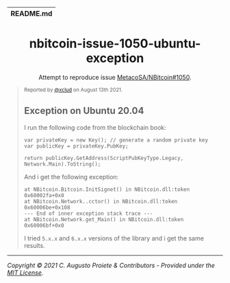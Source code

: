 | README.md |
|:---|

<h1 align="center">nbitcoin-issue-1050-ubuntu-exception</h1>
<div align="center">

Attempt to reproduce issue [MetacoSA/NBitcoin#1050](https://github.com/MetacoSA/NBitcoin/issues/1050).

</div>

> <sup>Reported by [@xclud](https://github.com/xclud) on August 13th 2021.</sup>
>
> ## Exception on Ubuntu 20.04
>
> I run the following code from the blockchain book:
>
> ```
> var privateKey = new Key(); // generate a random private key
> var publicKey = privateKey.PubKey;
>
> return publicKey.GetAddress(ScriptPubKeyType.Legacy, Network.Main).ToString();
> ```
>
> And i get the following exception:
>
> ```
> at NBitcoin.Bitcoin.InitSignet() in NBitcoin.dll:token 0x60002fa+0x0
> at NBitcoin.Network..cctor() in NBitcoin.dll:token 0x60006be+0x108
> --- End of inner exception stack trace ---
> at NBitcoin.Network.get_Main() in NBitcoin.dll:token 0x60006bf+0x0
> ```
>
> I tried `5.x.x` and `6.x.x` versions of the library and i get the same results.

---

_Copyright &copy; 2021 C. Augusto Proiete & Contributors - Provided under the [MIT License](LICENSE)._
